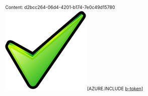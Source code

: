 Content: d2bcc264-06d4-4201-b174-7e0c49d15780![image](d9e1ba97-a30f-4dbd-93f8-552240556279.png)
[AZURE.INCLUDE [b-token](c85c6a62-ef65-40cc-9616-5e27041b2a74.md)]

